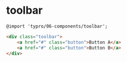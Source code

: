 # toolbar

```less
@import 'typro/06-components/toolbar';
```

```html
<div class="toolbar">
	<a href="#" class="button">Button A</a>
	<a href="#" class="button">Button B</a>
</div>
```
